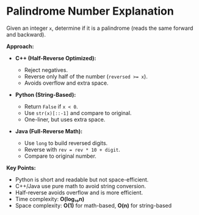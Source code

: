 # Palindrome Number Explanation

Given an integer `x`, determine if it is a palindrome (reads the same forward and backward).

**Approach:**  

- **C++ (Half-Reverse Optimized):**
  - Reject negatives.
  - Reverse only half of the number (`reversed >= x`).
  - Avoids overflow and extra space.

- **Python (String-Based):**
  - Return `False` if `x < 0`.
  - Use `str(x)[::-1]` and compare to original.
  - One-liner, but uses extra space.

- **Java (Full-Reverse Math):**
  - Use `long` to build reversed digits.
  - Reverse with `rev = rev * 10 + digit`.
  - Compare to original number.

**Key Points:**
- Python is short and readable but not space-efficient.
- C++/Java use pure math to avoid string conversion.
- Half-reverse avoids overflow and is more efficient.
- Time complexity: **O(log₁₀n)**
- Space complexity: **O(1)** for math-based, **O(n)** for string-based